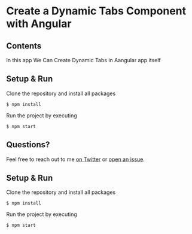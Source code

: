 # Create a Dynamic Tabs Component with Angular


## Contents

In this app We Can Create Dynamic Tabs in Aangular app itself


## Setup & Run

Clone the repository and install all packages

```
$ npm install
```

Run the project by executing

```
$ npm start
```

## Questions?

Feel free to reach out to me [on Twitter](https://twitter.com/juristr) or [open an issue](https://github.com/juristr/egghead-create-dynamic-tabs-component-angular/issues).

## Setup & Run

Clone the repository and install all packages

```
$ npm install
```

Run the project by executing

```
$ npm start
```
